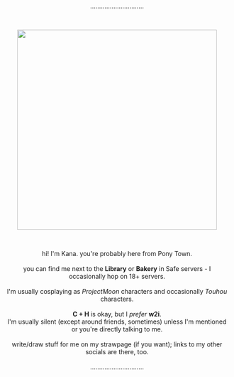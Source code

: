 <p align="center">
  …………………………
</p> <br>
<p align="center">
  <img src="https://github.com/user-attachments/assets/72700f13-7100-4e0c-ad02-4c9dfed4af33" align="center" width="450" />
</p>
<br>

<p align="center">
  hi! I'm Kana. you're probably here from Pony Town. <br><br>
  you can find me next to the <b>Library</b> or <b>Bakery</b> in Safe servers - I occasionally hop on 18+ servers. <br><br>
  I'm usually cosplaying as <i>ProjectMoon</i> characters and occasionally <i>Touhou</i> characters. <br><br>
  <b>C + H</b> is okay, but I <i>prefer</i> <b>w2i</b>. <br>
  I'm usually silent (except around friends, sometimes) unless I'm mentioned or you're directly talking to me. <br><br>
  write/draw stuff for me on my strawpage (if you want); links to my other socials are there, too. <br><br>
  …………………………
</p>

<!--- <p align="left">
$${\color{red}"amogus"}$$
</p>

✨ Special ✨ repository because its `README.md` (this file) appears on your GitHub profile.
You can click the Preview link to take a look at your changes.
--->
